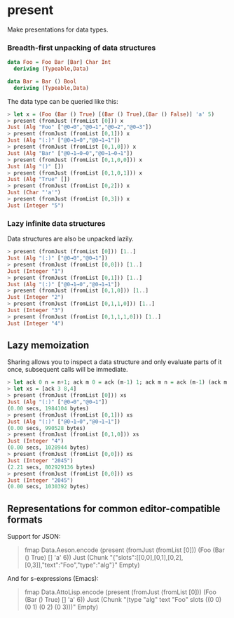 present
=====

Make presentations for data types.

### Breadth-first unpacking of data structures

``` haskell
data Foo = Foo Bar [Bar] Char Int
  deriving (Typeable,Data)

data Bar = Bar () Bool
  deriving (Typeable,Data)
```

The data type can be queried like this:

``` haskell
> let x = (Foo (Bar () True) [(Bar () True),(Bar () False)] 'a' 5)
> present (fromJust (fromList [0])) x
Just (Alg "Foo" ["@0→0","@0→1","@0→2","@0→3"])
> present (fromJust (fromList [0,1])) x
Just (Alg "(:)" ["@0→1→0","@0→1→1"])
> present (fromJust (fromList [0,1,0])) x
Just (Alg "Bar" ["@0→1→0→0","@0→1→0→1"])
> present (fromJust (fromList [0,1,0,0])) x
Just (Alg "()" [])
> present (fromJust (fromList [0,1,0,1])) x
Just (Alg "True" [])
> present (fromJust (fromList [0,2])) x
Just (Char "'a'")
> present (fromJust (fromList [0,3])) x
Just (Integer "5")
```

### Lazy infinite data structures

Data structures are also be unpacked lazily.

``` haskell
> present (fromJust (fromList [0])) [1..]
Just (Alg "(:)" ["@0→0","@0→1"])
> present (fromJust (fromList [0,0])) [1..]
Just (Integer "1")
> present (fromJust (fromList [0,1])) [1..]
Just (Alg "(:)" ["@0→1→0","@0→1→1"])
> present (fromJust (fromList [0,1,0])) [1..]
Just (Integer "2")
> present (fromJust (fromList [0,1,1,0])) [1..]
Just (Integer "3")
> present (fromJust (fromList [0,1,1,1,0])) [1..]
Just (Integer "4")
```

## Lazy memoization

Sharing allows you to inspect a data structure and only evaluate parts
of it once, subsequent calls will be immediate.

``` haskell
> let ack 0 n = n+1; ack m 0 = ack (m-1) 1; ack m n = ack (m-1) (ack m (n-1))
> let xs = [ack 3 8,4]
> present (fromJust (fromList [0])) xs
Just (Alg "(:)" ["@0→0","@0→1"])
(0.00 secs, 1984104 bytes)
> present (fromJust (fromList [0,1])) xs
Just (Alg "(:)" ["@0→1→0","@0→1→1"])
(0.00 secs, 990528 bytes)
> present (fromJust (fromList [0,1,0])) xs
Just (Integer "4")
(0.00 secs, 1028944 bytes)
> present (fromJust (fromList [0,0])) xs
Just (Integer "2045")
(2.21 secs, 802929136 bytes)
> present (fromJust (fromList [0,0])) xs
Just (Integer "2045")
(0.00 secs, 1030392 bytes)
```

## Representations for common editor-compatible formats

Support for JSON:

> fmap Data.Aeson.encode (present (fromJust (fromList [0])) (Foo (Bar () True) [] 'a' 6))
Just (Chunk "{\"slots\":[[0,0],[0,1],[0,2],[0,3]],\"text\":\"Foo\",\"type\":\"alg\"}" Empty)

And for s-expressions (Emacs):

> fmap Data.AttoLisp.encode (present (fromJust (fromList [0])) (Foo (Bar () True) [] 'a' 6))
Just (Chunk "(type \"alg\" text \"Foo\" slots ((0 0) (0 1) (0 2) (0 3)))" Empty)

